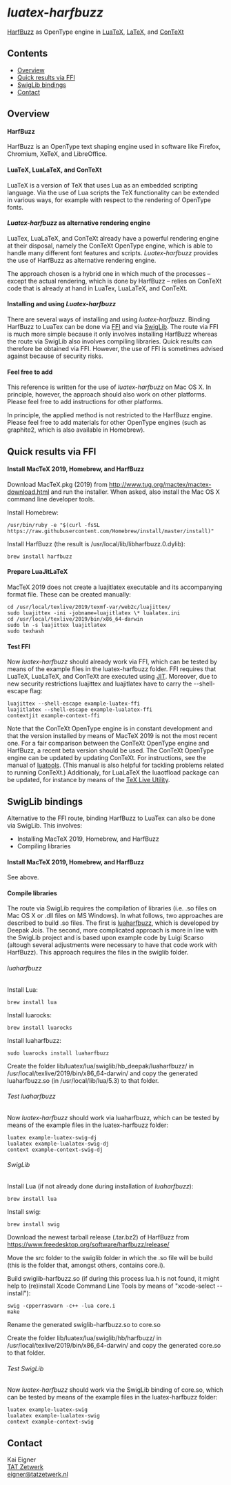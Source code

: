 # _luatex-harfbuzz_

[HarfBuzz] as OpenType engine in [LuaTeX], [LaTeX], and [ConTeXt]

[Harfbuzz]:http://harfbuzz.org
[LuaTeX]:http://www.luatex.org
[LaTeX]:https://www.latex-project.org
[ConTeXt]:http://wiki.contextgarden.net

## Contents

* [Overview](#overview)
* [Quick results via FFI](#quick-results-via-ffi)
* [SwigLib bindings](#swiglib-bindings)
* [Contact](#contact)

## Overview

#### HarfBuzz
HarfBuzz is an OpenType text shaping engine used in software like Firefox, Chromium, XeTeX, and LibreOffice.

#### LuaTeX, LuaLaTeX, and ConTeXt
LuaTeX is a version of TeX that uses Lua as an embedded scripting language. Via the use of Lua scripts the TeX functionality can be extended in various ways, for example with respect to the rendering of OpenType fonts.

#### _Luatex-harfbuzz_ as alternative rendering engine
LuaTex, LuaLaTeX, and ConTeXt already have a powerful rendering engine at their disposal, namely the ConTeXt OpenType engine, which is able to handle many different font features and scripts. _Luatex-harfbuzz_ provides the use of HarfBuzz as alternative rendering engine.

The approach chosen is a hybrid one in which much of the processes – except the actual rendering, which is done by HarfBuzz – relies on ConTeXt code that is already at hand in LuaTex, LuaLaTeX, and ConTeXt.

#### Installing and using _Luatex-harfbuzz_
There are several ways of installing and using _luatex-harfbuzz_. Binding HarfBuzz to LuaTex can be done via [FFI] and via [SwigLib]. The route via FFI is much more simple because it only involves installing HarfBuzz whereas the route via SwigLib also involves compiling libraries. Quick results can therefore be obtained via FFI. However, the use of FFI is sometimes advised against because of security risks.

[FFI]:http://luajit.org/ext_ffi.html
[SwigLib]:http://www.luatex.org/swiglib.html

#### Feel free to add
This reference is written for the use of _luatex-harfbuzz_ on Mac OS X. In principle, however, the approach should also work on other platforms. Please feel free to add instructions for other platforms.

In principle, the applied method is not restricted to the HarfBuzz engine. Please feel free to add materials for other OpenType engines (such as graphite2, which is also available in Homebrew).

## Quick results via FFI

#### Install MacTeX 2019, Homebrew, and HarfBuzz

Download MacTeX.pkg (2019) from http://www.tug.org/mactex/mactex-download.html and run the installer. When asked, also install the Mac OS X command line developer tools.

Install Homebrew:
```
/usr/bin/ruby -e "$(curl -fsSL https://raw.githubusercontent.com/Homebrew/install/master/install)"
```

Install HarfBuzz (the result is /usr/local/lib/libharfbuzz.0.dylib):
```
brew install harfbuzz
```

#### Prepare LuaJitLaTeX
MacTeX 2019 does not create a luajitlatex executable and its accompanying format file. These can be created manually:
```
cd /usr/local/texlive/2019/texmf-var/web2c/luajittex/
sudo luajittex -ini -jobname=luajitlatex \* lualatex.ini
cd /usr/local/texlive/2019/bin/x86_64-darwin
sudo ln -s luajittex luajitlatex
sudo texhash
```

#### Test FFI
Now _luatex-harfbuzz_ should already work via FFI, which can be tested by means of the example files in the luatex-harfbuzz folder. FFI requires that LuaTeX, LuaLaTeX, and ConTeXt are executed using [JIT]. Moreover, due to new security restrictions luajittex and luajitlatex have to carry the --shell-escape flag:

[JIT]:http://luajit.org/luajit.html

```
luajittex --shell-escape example-luatex-ffi
luajitlatex --shell-escape example-lualatex-ffi
contextjit example-context-ffi
```
Note that the ConTeXt OpenType engine is in constant development and that the version installed by means of MacTeX 2019 is not the most recent one. For a fair comparison between the ConTeXt OpenType engine and HarfBuzz, a recent beta version should be used. The ConTeXt OpenType engine can be updated by updating ConTeXt. For instructions, see the manual of [luatools]. (This manual is also helpful for tackling problems related to running ConTeXt.) Additionaly, for LuaLaTeX the luaotfload package can be updated, for instance by means of the [TeX Live Utility].

[luatools]:http://www.pragma-ade.com/general/manuals/tools-mkiv.pdf

[TeX Live Utility]:http://tex.stackexchange.com/questions/55437/how-do-i-update-my-tex-distribution/55438#55438

## SwigLib bindings
Alternative to the FFI route, binding HarfBuzz to LuaTex can also be done via SwigLib. This involves:
* Installing MacTeX 2019, Homebrew, and HarfBuzz
* Compiling libraries

#### Install MacTeX 2019, Homebrew, and HarfBuzz
See above.

#### Compile libraries
The route via SwigLib requires the compilation of libraries (i.e. .so files on Mac OS X or .dll files on MS Windows). In what follows, two approaches are described to build .so files. The first is [luaharfbuzz], which is developed by Deepak Jois. The second, more complicated approach is more in line with the SwigLib project and is based upon example code by Luigi Scarso (altough several adjustments were necessary to have that code work with HarfBuzz). This approach requires the files in the swiglib folder.

[luaharfbuzz]:https://github.com/deepakjois/luaharfbuzz

###### luaharfbuzz
Install Lua:
```
brew install lua
```

Install luarocks:
```
brew install luarocks
```

Install luaharfbuzz:
```
sudo luarocks install luaharfbuzz
```

Create the folder lib/luatex/lua/swiglib/hb\_deepak/luaharfbuzz/ in /usr/local/texlive/2019/bin/x86\_64-darwin/ and copy the generated luaharfbuzz.so (in /usr/local/lib/lua/5.3) to that folder.

###### Test luaharfbuzz
Now _luatex-harfbuzz_ should work via luaharfbuzz, which can be tested by means of the example files in the luatex-harfbuzz folder:
```
luatex example-luatex-swig-dj
lualatex example-lualatex-swig-dj
context example-context-swig-dj
```

###### SwigLib
Install Lua (if not already done during installation of _luaharfbuzz_):
```
brew install lua 
```

Install swig:
```
brew install swig
```

Download the newest tarball release (.tar.bz2) of HarfBuzz from https://www.freedesktop.org/software/harfbuzz/release/

Move the src folder to the swiglib folder in which the .so file will be build (this is the folder that, amongst others, contains core.i).

Build swiglib-harfbuzz.so (if during this process lua.h is not found, it might help to (re)install Xcode Command Line Tools by means of "xcode-select --install"):
```
swig -cpperraswarn -c++ -lua core.i
make
```

Rename the generated swiglib-harfbuzz.so to core.so

Create the folder lib/luatex/lua/swiglib/hb/harfbuzz/ in /usr/local/texlive/2019/bin/x86\_64-darwin/ and copy the generated core.so to that folder.

###### Test SwigLib
Now _luatex-harfbuzz_ should work via the SwigLib binding of core.so, which can be tested by means of the example files in the luatex-harfbuzz folder:
```
luatex example-luatex-swig
lualatex example-lualatex-swig
context example-context-swig
```

## Contact
Kai Eigner  
[TAT Zetwerk]  
<eigner@tatzetwerk.nl>

[TAT Zetwerk]:http://www.tatzetwerk.nl

